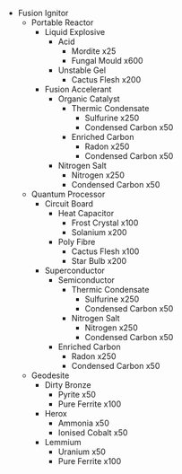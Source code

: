 - Fusion Ignitor
	- Portable Reactor
		- Liquid Explosive
			- Acid
				- Mordite x25
				- Fungal Mould x600
			- Unstable Gel
				- Cactus Flesh x200
		- Fusion Accelerant
			- Organic Catalyst
				- Thermic Condensate
					- Sulfurine x250
					- Condensed Carbon x50
				- Enriched Carbon
					- Radon x250
					- Condensed Carbon x50
			- Nitrogen Salt
				- Nitrogen x250
				- Condensed Carbon x50
	- Quantum Processor
		- Circuit Board
			- Heat Capacitor
				- Frost Crystal x100
				- Solanium x200
			- Poly Fibre
				- Cactus Flesh x100
				- Star Bulb x200
		- Superconductor
			- Semiconductor
				- Thermic Condensate
					- Sulfurine x250
					- Condensed Carbon x50
				- Nitrogen Salt
					- Nitrogen x250
					- Condensed Carbon x50
			- Enriched Carbon
				- Radon x250
				- Condensed Carbon x50
	- Geodesite
		- Dirty Bronze
			- Pyrite x50
			- Pure Ferrite x100
		- Herox
			- Ammonia x50
			- Ionised Cobalt x50
		- Lemmium
			- Uranium x50
			- Pure Ferrite x100